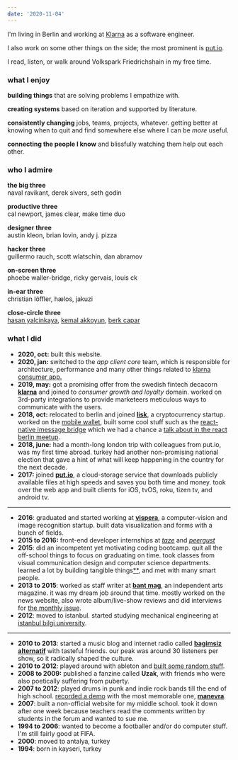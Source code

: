 ```yaml
---
date: '2020-11-04'
---
```


I'm living in Berlin and working at [Klarna](https://klarna.com) as a software engineer.

I also work on some other things on the side; the most prominent is [put.io](https://put.io).

I read, listen, or walk around Volkspark Friedrichshain in my free time.

### what I enjoy

**building things** that are solving problems I empathize with.

**creating systems** based on iteration and supported by literature.

**consistently changing** jobs, teams, projects, whatever. getting better at knowing when to quit and find somewhere else where I can be *more* useful.

**connecting the people I know** and blissfully watching them help out each other.

### who I admire

**the big three**\
naval ravikant, derek sivers, seth godin

**productive three**\
cal newport, james clear, make time duo

**designer three**\
austin kleon, brian lovin, andy j. pizza

**hacker three**\
guillermo rauch, scott wlatschin, dan abramov

**on-screen three**\
phoebe waller-bridge, ricky gervais, louis ck

**in-ear three**\
christian löffler, hælos, jakuzi

**close-circle three**\
[hasan yalcinkaya](https://twitter.com/hafifuyku),
[kemal akkoyun](https://kakkoyun.me),
[berk capar](https://berk.studio)


### what I did

- **2020, oct:** built this website.
- **2020, jan:** switched to the _app client core_ team, which is responsible for architecture, performance and many other things related to [klarna consumer app.](https://klarna.com/us/klarna-app/)
- **2019, may:** got a promising offer from the swedish fintech decacorn [**klarna**](https://klarna.com/) and joined to _consumer growth and loyalty_ domain. worked on 3rd-party integrations to provide marketeers meticulous ways to communicate with the users.
- **2018, oct:** relocated to berlin and joined [**lisk**](https://lisk.io), a cryptocurrency startup. worked on the [mobile wallet](https://github.com/LiskHQ/lisk-mobile), built some cool stuff such as the [react-native imessage bridge](/articles/react-native-imessage) which we had a chance a [talk about in the react berlin meetup](https://www.youtube.com/watch?v=MEM6OBOBIhY).
- **2018, june:** had a month-long london trip with colleagues from put.io, was my first time abroad. turkey had another non-promising national election that gave a hint of what will keep happening in the country for the next decade.
- **2017:** joined [**put.io**](https://put.io/), a cloud-storage service that downloads publicly available files at high speeds and saves you both time and money. took over the web app and built clients for iOS, tvOS, roku, tizen tv, and android tv.

---

- **2016**: graduated and started working at [**vispera**](https://vispera.co), a computer-vision and image recognition startup. built data visualization and forms with a bunch of fields.
- **2015 to 2016:** front-end developer internships at _[taze](https://tazebt.com)_ and _[peergust](https://angel.co/peergust)_
- **2015**: did an incompetent yet motivating coding bootcamp. quit all the off-school things to focus on graduating on time. took classes from visual communication design and computer science departments. learned a lot by building tangible things[\*](https://github.com/altayaydemir/bilgi-shuttle-ios)[\*](https://github.com/altayaydemir/vcd-ibeacon), and met with many smart people.
- **2013 to 2015**: worked as staff writer at [**bant mag**](https://bantmag.com), an independent arts magazine. it was my dream job around that time. mostly worked on the news website, also wrote album/live-show reviews and did interviews for [the monthly issue](http://dergi.bantmag.com).
- **2012**: moved to istanbul. started studying mechanical engineering at [istanbul bilgi university](https://www.bilgi.edu.tr/en/).

---

- **2010 to 2013**: started a music blog and internet radio called **[bagimsiz alternatif](https://8tracks.com/bagimsizalternatif)** with tasteful friends. our peak was around 30 listeners per show, so it radically shaped the culture.
- **2010 to 2012**: played around with ableton and [built some random stuff](https://soundcloud.com/altayaydemir).
- **2008 to 2009:** published a fanzine called **Uzak**, with friends who were also poetically suffering from puberty.
- **2007 to 2012**: played drums in punk and indie rock bands till the end of high school. [recorded a demo](https://soundcloud.com/manevraonline/sets/palyaco) with the most memorable one, [**manevra**](https://vimeo.com/26003192).
- **2007**: built a non-official website for my middle school. took it down after one week because teachers read the comments written by students in the forum and wanted to sue me.
- **1994 to 2006**: wanted to become a footballer and/or do computer stuff. I'm still fairly good at FIFA.
- **2000**: moved to antalya, turkey
- **1994**: born in kayseri, turkey
